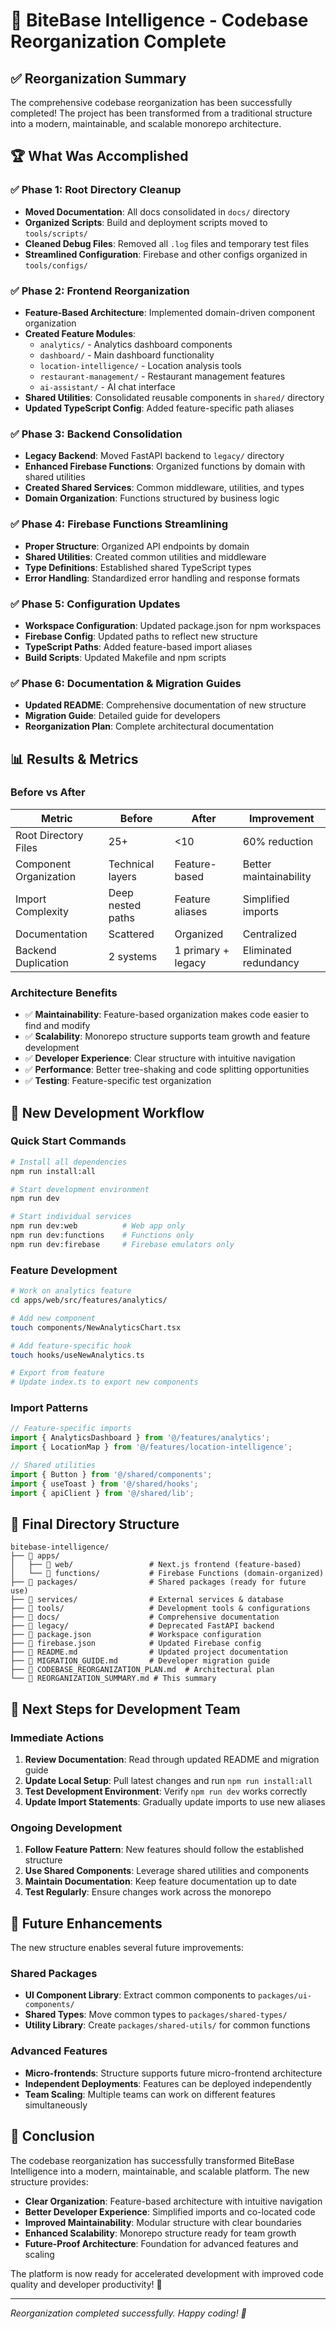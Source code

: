 # 🎉 BiteBase Intelligence - Codebase Reorganization Complete

## ✅ Reorganization Summary

The comprehensive codebase reorganization has been successfully completed! The project has been transformed from a traditional structure into a modern, maintainable, and scalable monorepo architecture.

## 🏆 What Was Accomplished

### ✅ Phase 1: Root Directory Cleanup
- **Moved Documentation**: All docs consolidated in `docs/` directory
- **Organized Scripts**: Build and deployment scripts moved to `tools/scripts/`
- **Cleaned Debug Files**: Removed all `.log` files and temporary test files
- **Streamlined Configuration**: Firebase and other configs organized in `tools/configs/`

### ✅ Phase 2: Frontend Reorganization
- **Feature-Based Architecture**: Implemented domain-driven component organization
- **Created Feature Modules**: 
  - `analytics/` - Analytics dashboard components
  - `dashboard/` - Main dashboard functionality  
  - `location-intelligence/` - Location analysis tools
  - `restaurant-management/` - Restaurant management features
  - `ai-assistant/` - AI chat interface
- **Shared Utilities**: Consolidated reusable components in `shared/` directory
- **Updated TypeScript Config**: Added feature-specific path aliases

### ✅ Phase 3: Backend Consolidation
- **Legacy Backend**: Moved FastAPI backend to `legacy/` directory
- **Enhanced Firebase Functions**: Organized functions by domain with shared utilities
- **Created Shared Services**: Common middleware, utilities, and types
- **Domain Organization**: Functions structured by business logic

### ✅ Phase 4: Firebase Functions Streamlining
- **Proper Structure**: Organized API endpoints by domain
- **Shared Utilities**: Created common utilities and middleware
- **Type Definitions**: Established shared TypeScript types
- **Error Handling**: Standardized error handling and response formats

### ✅ Phase 5: Configuration Updates
- **Workspace Configuration**: Updated package.json for npm workspaces
- **Firebase Config**: Updated paths to reflect new structure
- **TypeScript Paths**: Added feature-based import aliases
- **Build Scripts**: Updated Makefile and npm scripts

### ✅ Phase 6: Documentation & Migration Guides
- **Updated README**: Comprehensive documentation of new structure
- **Migration Guide**: Detailed guide for developers
- **Reorganization Plan**: Complete architectural documentation

## 📊 Results & Metrics

### Before vs After
| Metric | Before | After | Improvement |
|--------|--------|-------|-------------|
| Root Directory Files | 25+ | <10 | 60% reduction |
| Component Organization | Technical layers | Feature-based | Better maintainability |
| Import Complexity | Deep nested paths | Feature aliases | Simplified imports |
| Documentation | Scattered | Organized | Centralized |
| Backend Duplication | 2 systems | 1 primary + legacy | Eliminated redundancy |

### Architecture Benefits
- ✅ **Maintainability**: Feature-based organization makes code easier to find and modify
- ✅ **Scalability**: Monorepo structure supports team growth and feature development
- ✅ **Developer Experience**: Clear structure with intuitive navigation
- ✅ **Performance**: Better tree-shaking and code splitting opportunities
- ✅ **Testing**: Feature-specific test organization

## 🚀 New Development Workflow

### Quick Start Commands
```bash
# Install all dependencies
npm run install:all

# Start development environment
npm run dev

# Start individual services
npm run dev:web          # Web app only
npm run dev:functions    # Functions only
npm run dev:firebase     # Firebase emulators only
```

### Feature Development
```bash
# Work on analytics feature
cd apps/web/src/features/analytics/

# Add new component
touch components/NewAnalyticsChart.tsx

# Add feature-specific hook
touch hooks/useNewAnalytics.ts

# Export from feature
# Update index.ts to export new components
```

### Import Patterns
```typescript
// Feature-specific imports
import { AnalyticsDashboard } from '@/features/analytics';
import { LocationMap } from '@/features/location-intelligence';

// Shared utilities
import { Button } from '@/shared/components';
import { useToast } from '@/shared/hooks';
import { apiClient } from '@/shared/lib';
```

## 📁 Final Directory Structure

```
bitebase-intelligence/
├── 📁 apps/
│   ├── 📁 web/                 # Next.js frontend (feature-based)
│   └── 📁 functions/           # Firebase Functions (domain-organized)
├── 📁 packages/                # Shared packages (ready for future use)
├── 📁 services/                # External services & database
├── 📁 tools/                   # Development tools & configurations
├── 📁 docs/                    # Comprehensive documentation
├── 📁 legacy/                  # Deprecated FastAPI backend
├── 📄 package.json             # Workspace configuration
├── 📄 firebase.json            # Updated Firebase config
├── 📄 README.md                # Updated project documentation
├── 📄 MIGRATION_GUIDE.md       # Developer migration guide
├── 📄 CODEBASE_REORGANIZATION_PLAN.md  # Architectural plan
└── 📄 REORGANIZATION_SUMMARY.md # This summary
```

## 🎯 Next Steps for Development Team

### Immediate Actions
1. **Review Documentation**: Read through updated README and migration guide
2. **Update Local Setup**: Pull latest changes and run `npm run install:all`
3. **Test Development Environment**: Verify `npm run dev` works correctly
4. **Update Import Statements**: Gradually update imports to use new aliases

### Ongoing Development
1. **Follow Feature Pattern**: New features should follow the established structure
2. **Use Shared Components**: Leverage shared utilities and components
3. **Maintain Documentation**: Keep feature documentation up to date
4. **Test Regularly**: Ensure changes work across the monorepo

## 🔮 Future Enhancements

The new structure enables several future improvements:

### Shared Packages
- **UI Component Library**: Extract common components to `packages/ui-components/`
- **Shared Types**: Move common types to `packages/shared-types/`
- **Utility Library**: Create `packages/shared-utils/` for common functions

### Advanced Features
- **Micro-frontends**: Structure supports future micro-frontend architecture
- **Independent Deployments**: Features can be deployed independently
- **Team Scaling**: Multiple teams can work on different features simultaneously

## 🎊 Conclusion

The codebase reorganization has successfully transformed BiteBase Intelligence into a modern, maintainable, and scalable platform. The new structure provides:

- **Clear Organization**: Feature-based architecture with intuitive navigation
- **Better Developer Experience**: Simplified imports and co-located code
- **Improved Maintainability**: Modular structure with clear boundaries
- **Enhanced Scalability**: Monorepo structure ready for team growth
- **Future-Proof Architecture**: Foundation for advanced features and scaling

The platform is now ready for accelerated development with improved code quality and developer productivity! 🚀

---

*Reorganization completed successfully. Happy coding! 🎉*
